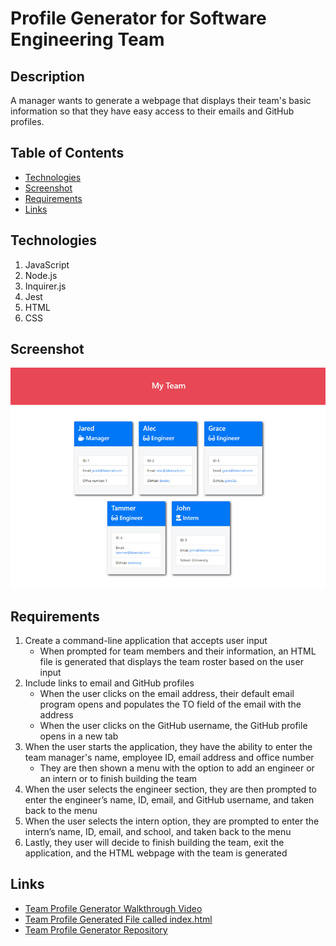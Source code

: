# Profile Generator for Software Engineering Team

## Description
A manager wants to generate a webpage that displays their team's basic information so that they have easy access to their emails and GitHub profiles.

## Table of Contents
* [Technologies](#technologies)
* [Screenshot](#screenshot)
* [Requirements](#requirements)
* [Links](#links)

## Technologies
1. JavaScript
2. Node.js
3. Inquirer.js
4. Jest
5. HTML
6. CSS

## Screenshot
![Screenshot](./src/images/10-object-oriented-programming-homework-demo.png)

## Requirements
1. Create a command-line application that accepts user input
    * When prompted for team members and their information, an HTML file is generated that displays the team roster based on the user input
2. Include links to email and GitHub profiles
    * When the user clicks on the email address, their default email program opens and populates the TO field of the email with the address
    * When the user clicks on the GitHub username, the GitHub profile opens in a new tab
3. When the user starts the application, they have the ability to enter the team manager's name, employee ID, email address and office number
    * They are then shown a menu with the option to add an engineer or an intern or to finish building the team
4. When the user selects the engineer section, they are then prompted to enter the engineer’s name, ID, email, and GitHub username, and taken back to the menu
5. When the user selects the intern option, they are prompted to enter the intern’s name, ID, email, and school, and taken back to the menu
6. Lastly, they user will decide to finish building the team, exit the application, and the HTML webpage with the team is generated


## Links
* [Team Profile Generator Walkthrough Video]()
* [Team Profile Generated File called index.html]()
* [Team Profile Generator Repository](https://github.com/bspiewak6/team-profile-generator)
